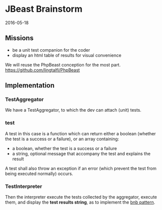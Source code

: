 JBeast Brainstorm
====================
2016-05-18


Missions
-----------

- be a unit test companion for the coder
- display an html table of results for visual convenience


We will reuse the PhpBeast conception for the most part.
https://github.com/lingtalfi/PhpBeast




Implementation
-----------------



### TestAggregator

We have a TestAggregator, to which the dev can attach (unit) tests.

### test

A test in this case is a function which can return either a boolean (whether the test is a success
or a failure), or an array containing:

- a boolean, whether the test is a success or a failure
- a string, optional message that accompany the test and explains the result


A test shall also throw an exception if an error (which prevent the test from being 
executed normally) occurs.



### TestInterpreter

Then the interpreter execute the tests collected by the aggregator, execute them,
and display the **test results string**, as to implement the [bnb pattern](https://github.com/lingtalfi/Dreamer/blob/master/UnitTesting/BeautyNBeast/pattern.beautyNBeast.eng.md#beauty-and-beast).




